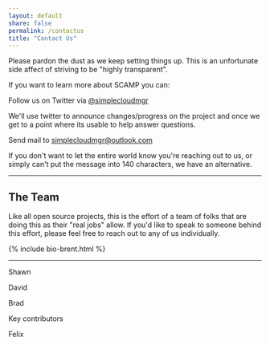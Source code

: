 ```yaml
---
layout: default
share: false
permalink: /contactus
title: "Contact Us"
---
```


Please pardon the dust as we keep setting things up. This is an unfortunate side affect of striving to be "highly transparent". 

If you want to learn more about SCAMP you can:

<i class="fa fa-twitter-square"></i> Follow us on Twitter via [@simplecloudmgr](http://twitter.com/simplecloudmgr "Simple Cloud Manager on Twitter")

We'll use twitter to announce changes/progress on the project and once we get to a point where its usable to help answer questions. 

<i class="fa fa-envelope-square"></i> Send mail to [simplecloudmgr@outlook.com](mailto:simplecloudmgr@outlook.com "Email Us")

If you don't want to let the entire world know you're reaching out to us, or simply can't put the message into 140 characters, we have an alternative. 


----------

## The Team
Like all open source projects, this is the effort of a team of folks that are doing this as their "real jobs" allow. If you'd like to speak to someone behind this effort, please feel free to reach out to any of us individually.

{% include bio-brent.html %}


----------

Shawn 

David

Brad

Key contributors

Felix
